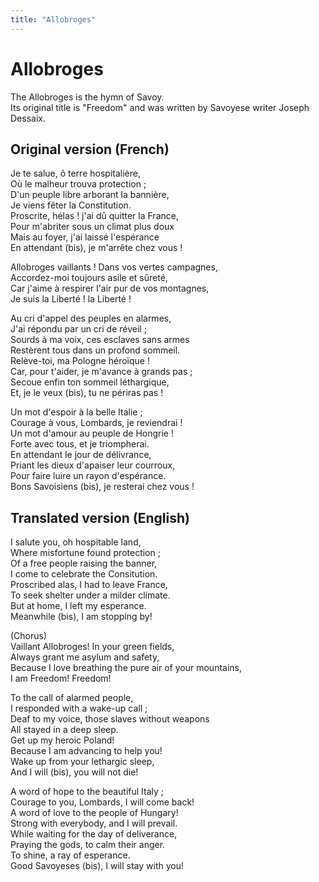 ```yaml
---
title: "Allobroges"
---
```


# Allobroges

The Allobroges is the hymn of Savoy.  
Its original title is "Freedom" and was written by Savoyese writer Joseph Dessaix.

## Original version (French)

Je te salue, ô terre hospitalière,  
Où le malheur trouva protection ;  
D'un peuple libre arborant la bannière,  
Je viens fêter la Constitution.  
Proscrite, hélas ! j'ai dû quitter la France,  
Pour m'abriter sous un climat plus doux  
Mais au foyer, j'ai laissé l'espérance  
En attendant (bis), je m'arrête chez vous !

Allobroges vaillants ! Dans vos vertes campagnes,  
Accordez-moi toujours asile et sûreté,  
Car j'aime à respirer l'air pur de vos montagnes,  
Je suis la Liberté ! la Liberté !

Au cri d'appel des peuples en alarmes,  
J'ai répondu par un cri de réveil ;  
Sourds à ma voix, ces esclaves sans armes  
Restèrent tous dans un profond sommeil.  
Relève-toi, ma Pologne héroïque !  
Car, pour t'aider, je m'avance à grands pas ;  
Secoue enfin ton sommeil léthargique,  
Et, je le veux (bis), tu ne périras pas !

Un mot d'espoir à la belle Italie ;  
Courage à vous, Lombards, je reviendrai !  
Un mot d'amour au peuple de Hongrie !  
Forte avec tous, et je triompherai.  
En attendant le jour de délivrance,  
Priant les dieux d'apaiser leur courroux,  
Pour faire luire un rayon d'espérance.  
Bons Savoisiens (bis), je resterai chez vous !

## Translated version (English)

I salute you, oh hospitable land,  
Where misfortune found protection ;  
Of a free people raising the banner,  
I come to celebrate the Consitution.  
Proscribed alas, I had to leave France,  
To seek shelter under a milder climate.  
But at home, I left my esperance.  
Meanwhile (bis), I am stopping by!

(Chorus)  
Vaillant Allobroges! In your green fields,  
Always grant me asylum and safety,  
Because I love breathing the pure air of your mountains,  
I am Freedom! Freedom!

To the call of alarmed people,  
I responded with a wake-up call ;  
Deaf to my voice, those slaves without weapons  
All stayed in a deep sleep.  
Get up my heroic Poland!  
Because I am advancing to help you!  
Wake up from your lethargic sleep,  
And I will (bis), you will not die!

A word of hope to the beautiful Italy ;  
Courage to you, Lombards, I will come back!  
A word of love to the people of Hungary!  
Strong with everybody, and I will prevail.  
While waiting for the day of deliverance,  
Praying the gods, to calm their anger.  
To shine, a ray of esperance.  
Good Savoyeses (bis), I will stay with you!
